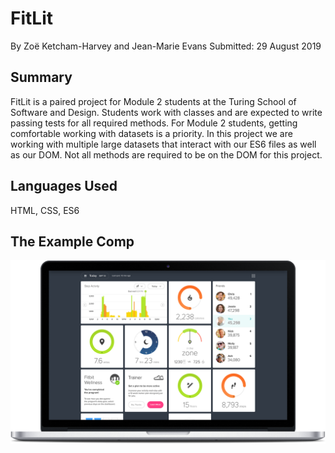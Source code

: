 # FitLit

By Zoë Ketcham-Harvey and Jean-Marie Evans
Submitted: 29 August 2019


## Summary

FitLit is a paired project for Module 2 students at the Turing School of Software and Design. Students work with classes and are expected to write passing tests for all required methods. For Module 2 students, getting comfortable working with datasets is a priority. In this project we are working with multiple large datasets that interact with our ES6 files as well as our DOM. Not all methods are required to be on the DOM for this project.

## Languages Used

HTML, CSS, ES6


## The Example Comp

![Comp](images/fitlit-comp.jpg)